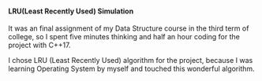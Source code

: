 #### LRU(Least Recently Used) Simulation

It was an final assignment of my Data Structure course in the third term of college, so I spent five minutes thinking and half an hour coding for the project with C++17.

I chose LRU (Least Recently Used) algorithm for the project, because I was learning Operating System by myself and touched this wonderful algorithm.























